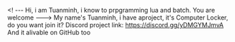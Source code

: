 <! ---
Hi, i am Tuanminh, i know to prpgramming lua and batch.
You are welcome
--->
My name's Tuanminh, i have aproject, it's Computer Locker, do you want join it?
Discord project link: https://discord.gg/yDMGYMJmvA
And it alivable on GitHub too
